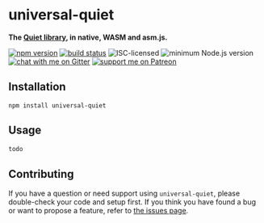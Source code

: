 # universal-quiet

**The [Quiet library](https://github.com/quiet/quiet), in native, WASM and asm.js.**

[![npm version](https://img.shields.io/npm/v/universal-quiet.svg)](https://www.npmjs.com/package/universal-quiet)
[![build status](https://api.travis-ci.org/derhuerst/universal-quiet.svg?branch=master)](https://travis-ci.org/derhuerst/universal-quiet)
![ISC-licensed](https://img.shields.io/github/license/derhuerst/universal-quiet.svg)
![minimum Node.js version](https://img.shields.io/node/v/berlin-postal-code-areas.svg)
[![chat with me on Gitter](https://img.shields.io/badge/chat%20with%20me-on%20gitter-512e92.svg)](https://gitter.im/derhuerst)
[![support me on Patreon](https://img.shields.io/badge/support%20me-on%20patreon-fa7664.svg)](https://patreon.com/derhuerst)


## Installation

```shell
npm install universal-quiet
```


## Usage

```js
todo
```


## Contributing

If you have a question or need support using `universal-quiet`, please double-check your code and setup first. If you think you have found a bug or want to propose a feature, refer to [the issues page](https://github.com/derhuerst/universal-quiet/issues).
